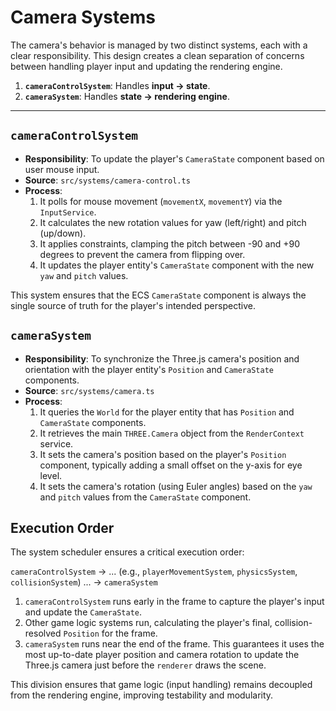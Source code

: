 # Camera Systems

The camera's behavior is managed by two distinct systems, each with a clear responsibility. This design creates a clean separation of concerns between handling player input and updating the rendering engine.

1.  **`cameraControlSystem`**: Handles **input -> state**.
2.  **`cameraSystem`**: Handles **state -> rendering engine**.

---

## `cameraControlSystem`

-   **Responsibility**: To update the player's `CameraState` component based on user mouse input.
-   **Source**: `src/systems/camera-control.ts`
-   **Process**:
    1.  It polls for mouse movement (`movementX`, `movementY`) via the `InputService`.
    2.  It calculates the new rotation values for yaw (left/right) and pitch (up/down).
    3.  It applies constraints, clamping the pitch between -90 and +90 degrees to prevent the camera from flipping over.
    4.  It updates the player entity's `CameraState` component with the new `yaw` and `pitch` values.

This system ensures that the ECS `CameraState` component is always the single source of truth for the player's intended perspective.

## `cameraSystem`

-   **Responsibility**: To synchronize the Three.js camera's position and orientation with the player entity's `Position` and `CameraState` components.
-   **Source**: `src/systems/camera.ts`
-   **Process**:
    1.  It queries the `World` for the player entity that has `Position` and `CameraState` components.
    2.  It retrieves the main `THREE.Camera` object from the `RenderContext` service.
    3.  It sets the camera's position based on the player's `Position` component, typically adding a small offset on the y-axis for eye level.
    4.  It sets the camera's rotation (using Euler angles) based on the `yaw` and `pitch` values from the `CameraState` component.

## Execution Order

The system scheduler ensures a critical execution order:

`cameraControlSystem` -> ... (e.g., `playerMovementSystem`, `physicsSystem`, `collisionSystem`) ... -> `cameraSystem`

1.  `cameraControlSystem` runs early in the frame to capture the player's input and update the `CameraState`.
2.  Other game logic systems run, calculating the player's final, collision-resolved `Position` for the frame.
3.  `cameraSystem` runs near the end of the frame. This guarantees it uses the most up-to-date player position and camera rotation to update the Three.js camera just before the `renderer` draws the scene.

This division ensures that game logic (input handling) remains decoupled from the rendering engine, improving testability and modularity.